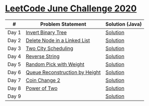 # [LeetCode June Challenge 2020](https://github.com/rohitkumar-rk/Problem-Solving/tree/master/LeetCode/June%20Challenge)


| #             | Problem Statement| Solution (Java) |
| ----- | ------------- | ------------- |
| Day 1  | [Invert Binary Tree](https://leetcode.com/problems/invert-binary-tree/)  | [Solution](https://github.com/rohitkumar-rk/Problem-Solving/blob/master/LeetCode/June%20Challenge/1.%20Invert%20Binary%20Tree/Solution.java) |
| Day 2  | [Delete Node in a Linked List](https://leetcode.com/problems/delete-node-in-a-linked-list/)  | [Solution](https://github.com/rohitkumar-rk/Problem-Solving/blob/master/LeetCode/June%20Challenge/2.%20Delete%20Node%20in%20a%20Linked%20List/Solution.java) |
| Day 3 | [Two City Scheduling](https://leetcode.com/problems/two-city-scheduling/) | [Solution](https://github.com/rohitkumar-rk/Problem-Solving/tree/master/LeetCode/June%20Challenge/3.%20Two%20City%20Scheduling) |
| Day 4 | [Reverse String](https://leetcode.com/problems/reverse-string/) | [Solution](https://github.com/rohitkumar-rk/Problem-Solving/blob/master/LeetCode/June%20Challenge/4.%20Reverse%20String/Solution.java) |
| Day 5 | [Random Pick with Weight](https://leetcode.com/problems/random-pick-with-weight/) | [Solution](https://github.com/rohitkumar-rk/Problem-Solving/blob/master/LeetCode/June%20Challenge/5.%20Random%20Pick%20by%20Weight/Solution.java) |
| Day 6 | [Queue Reconstruction by Height](https://leetcode.com/problems/queue-reconstruction-by-height/) | [Solution](https://github.com/rohitkumar-rk/Problem-Solving/blob/master/LeetCode/June%20Challenge/6.%20Queue%20Reconstuction%20by%20Height/Solution.java) |
| Day 7 | [Coin Change 2](https://leetcode.com/problems/coin-change-2/) | [Solution](https://github.com/rohitkumar-rk/Problem-Solving/blob/master/LeetCode/June%20Challenge/7.%20Coin%20Change%202/Solution.java) |
| Day 8 | [Power of Two](https://leetcode.com/problems/power-of-two/) | [Solution](https://github.com/rohitkumar-rk/Problem-Solving/blob/master/LeetCode/June%20Challenge/8.%20Power%20of%202/Solution.java) |
| Day 9 | []() | [Solution]() |


